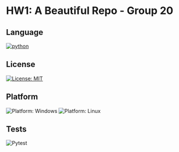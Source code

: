 # HW1: A Beautiful Repo - Group 20

## Language
[![python](https://img.shields.io/badge/Python-3.13-3776AB?style=for-the-badge&logo=python)](https://www.python.org)

## License
[![License: MIT](https://img.shields.io/badge/License-MIT-blue?style=for-the-badge)](/LICENSE)

## Platform
![Platform: Windows](https://img.shields.io/badge/Windows-0078D6?style=for-the-badge)
![Platform: Linux](https://img.shields.io/badge/Linux-FCC624?style=for-the-badge&logo=linux&logoColor=black)

## Tests
![Pytest](https://github.com/SE-Group20/HW1_new/actions/workflows/test.yml/badge.svg)
